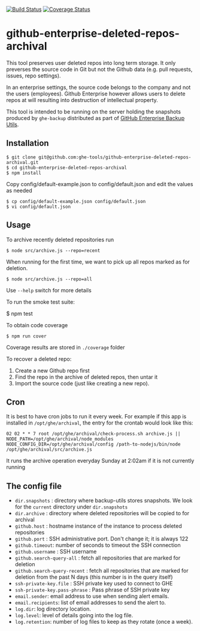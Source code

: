 [![Build Status](http://img.shields.io/travis/ghe-tools/github-enterprise-deleted-repos-archival.svg)](https://travis-ci.org/ghe-tools/github-enterprise-deleted-repos-archival)
[![Coverage Status](https://img.shields.io/coveralls/ghe-tools/github-enterprise-deleted-repos-archival.svg)](https://coveralls.io/github/ghe-tools/github-enterprise-deleted-repos-archival)


# github-enterprise-deleted-repos-archival

This tool preserves user deleted repos into long term storage.  It only preverses
the source code in Git but not the Github data (e.g. pull requests, issues,
repo settings).

In an enterprise settings, the source code belongs to the company and not the users
(employees). Github Enterprise however allows users to delete repos at will resulting
into destruction of intellectual property.

This tool is intended to be running on the server holding the snapshots produced by
`ghe-backup` distributed as part of
[GitHub Enterprise Backup Utils](https://github.com/github/backup-utils).


## Installation

```
$ git clone git@github.com:ghe-tools/github-enterprise-deleted-repos-archival.git
$ cd github-enterprise-deleted-repos-archival
$ npm install
```

Copy config/default-example.json to config/default.json and edit the values as needed

```
$ cp config/default-example.json config/default.json
$ vi config/default.json
```

## Usage

To archive recently deleted repositories run

    $ node src/archive.js --repo=recent

When running for the first time, we want to pick up all repos marked as for deletion.

    $ node src/archive.js --repo=all

Use `--help` switch for more details

To run the smoke test suite:

   $ npm test

To obtain code coverage

    $ npm run cover

Coverage results are stored in `./coverage` folder

To recover a deleted repo:

1. Create a new Github repo first
1. Find the repo in the archive of deleted repos, then untar it
1. Import the source code (just like creating a new repo).

## Cron

It is best to have cron jobs to run it every week.  For example if this app is installed in `/opt/ghe/archival`, the entry for the crontab would look like this:

```
02 02 * * 7 root /opt/ghe/archival/check-process.sh archive.js || NODE_PATH=/opt/ghe/archival/node_modules NODE_CONFIG_DIR=/opt/ghe/archival/config /path-to-nodejs/bin/node /opt/ghe/archival/src/archive.js
```

It runs the archive operation everyday Sunday at 2:02am if it is not currently running


## The config file

* `dir.snapshots` : directory where backup-utils stores snapshots. We look for the `current` directory under `dir.snapshots`
* `dir.archive` : directory where deleted repositories will be copied to for archival
* `github.host` : hostname instance of the instance to process deleted repositories
* `github.port` : SSH administrative port. Don't change it; it is always 122
* `github.timeout`: number of seconds to timeout the SSH connection
* `github.username` : SSH username
* `github.search-query-all` : fetch all repositories that are marked for deletion
* `github.search-query-recent` : fetch all repositories that are marked for deletion from the past N days (this number is in the query itself)
* `ssh-private-key.file` : SSH private key used to connect to GHE
* `ssh-private-key.pass-phrase` : Pass phrase of SSH private key
* `email.sender`: email address to use when sending alert emails.
* `email.recipients`: list of email addresses to send the alert to.
* `log.dir`: log directory location.
* `log.level`: level of details going into the log file.
* `log.retention`: number of log files to keep as they rotate (once a week).
